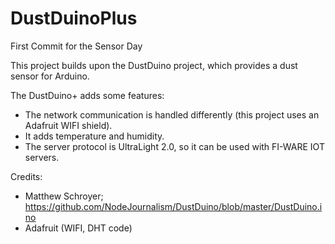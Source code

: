 # DustDuinoPlus
First Commit for the Sensor Day

This project builds upon the DustDuino project, which provides a dust sensor for Arduino.

The DustDuino+ adds some features:
- The network communication is handled differently (this project uses an Adafruit WIFI shield).
- It adds temperature and humidity.
- The server protocol is UltraLight 2.0, so it can be used with FI-WARE IOT servers.


Credits:
- Matthew Schroyer; https://github.com/NodeJournalism/DustDuino/blob/master/DustDuino.ino
- Adafruit (WIFI, DHT code)
